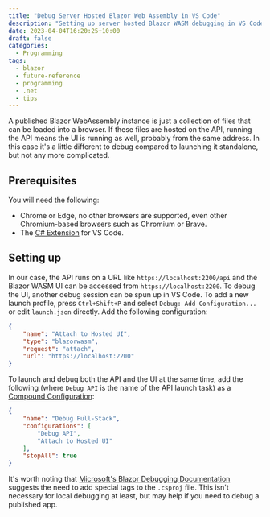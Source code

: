 ```yaml
---
title: "Debug Server Hosted Blazor Web Assembly in VS Code"
description: "Setting up server hosted Blazor WASM debugging in VS Code the easy way!"
date: 2023-04-04T16:20:25+10:00
draft: false
categories:
  - Programming
tags:
  - blazor
  - future-reference
  - programming
  - .net
  - tips
---
```

A published Blazor WebAssembly instance is just a collection of files that can be loaded into a browser. If these files are hosted on the API, running the API means the UI is running as well, probably from the same address. In this case it's a little different to debug compared to launching it standalone, but not any more complicated.

<!--more-->

## Prerequisites
You will need the following:
* Chrome or Edge, no other browsers are supported, even other Chromium-based browsers such as Chromium or Brave.
* The [C# Extension](https://marketplace.visualstudio.com/items?itemName=ms-dotnettools.csharp) for VS Code.

## Setting up

In our case, the API runs on a URL like `https://localhost:2200/api` and the Blazor WASM UI can be accessed from `https://localhost:2200`. To debug the UI, another debug session can be spun up in VS Code. To add a new launch profile, press `Ctrl+Shift+P` and select `Debug: Add Configuration...` or edit `launch.json` directly. Add the following configuration:

``` json
{
    "name": "Attach to Hosted UI",
    "type": "blazorwasm",
    "request": "attach",
    "url": "https://localhost:2200"
}
```

To launch and debug both the API and the UI at the same time, add the following (where `Debug API` is the name of the API launch task) as a [Compound Configuration](https://code.visualstudio.com/Docs/editor/debugging#_compound-launch-configurations):

``` json
{
    "name": "Debug Full-Stack",
    "configurations": [
        "Debug API",
        "Attach to Hosted UI"
    ],
    "stopAll": true
}
```

It's worth noting that [Microsoft's Blazor Debugging Documentation](https://learn.microsoft.com/en-us/aspnet/core/blazor/debug?view=aspnetcore-6.0&tabs=visual-studio-code#debug-hosted-blazor-webassembly-1) suggests the need to add special tags to the `.csproj` file. This isn't necessary for local debugging at least, but may help if you need to debug a published app.